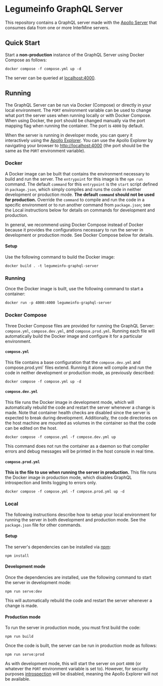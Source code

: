 # Legumeinfo GraphQL Server
This repository contains a GraphQL server made with the [Apollo Server](https://www.apollographql.com/docs/apollo-server) that consumes data from one or more InterMine servers.


## Quick Start

Start a **non-production** instance of the GraphQL Server using Docker Compose as follows:
```console
docker compose -f compose.yml up -d
```
The server can be queried at [localhost:4000](http://localhost:4000).


## Running
The GraphQL Server can be run via Docker (Compose) or directly in your local environment.
The `PORT` environment variable can be used to change what port the server uses when running locally or with Docker Compose.
When using Docker, the port should be changed manually via the port mapping flag when running the container.
The port is `4000` by default.

When the server is running in developer mode, you can query it interactively using the [Apollo Explorer](https://www.apollographql.com/docs/studio/explorer/explorer/).
You can use the Apollo Explorer by navigating your browser to [http://localhost:4000](http://localhost:4000) (the port should be the same as the `PORT` environment variable).


### Docker
A Docker image can be built that contains the environment necessary to build and run the server.
The `entrypoint` for this image is the `npm run` command.
The default `command` for this `entrypoint` is the `start` script defined in `package.json`, which simply compiles and runs the code in neither development or production mode.
**The default `command` should not be used for production.**
Override the `command` to compile and run the code in a specific environment or to run another command from `package.json`; see the Local instructions below for details on commands for development and production.

In general, we recommend using Docker Compose instead of Docker because it provides the configurations necessary to run the server in development or production mode.
See Docker Compose below for details.

#### Setup
Use the following command to build the Docker image:
```console
docker build . -t legumeinfo-graphql-server
```

### Running
Once the Docker image is built, use the following command to start a container:
```console
docker run -p 4000:4000 legumeinfo-graphql-server
```


### Docker Compose
Three Docker Compose files are provided for running the GraphQL Server: `compose.yml`, `compose.dev.yml`, and `compose.prod.yml`.
Running each file will automatically build the Docker image and configure it for a particular environment.

#### `compose.yml`
This file contains a base configuration that the `compose.dev.yml` and compose.prod.yml` files extend.
Running it alone will compile and run the code in neither development or production mode, as previously described:
```console
docker compose -f compose.yml up -d
```

#### `compose.dev.yml`
This file runs the Docker image in development mode, which will automatically rebuild the code and restart the server whenever a change is made.
Note that container health checks are disabled since the server is expected to break during development.
Additionally, the code directories on the host machine are mounted as volumes in the container so that the code can be edited on the host.
```console
docker compose -f compose.yml -f compose.dev.yml up
```
This command does not run the container as a daemon so that compiler errors and debug messages will be printed in the host console in real time.

#### `compose.prod.yml`
**This is the file to use when running the server in production.**
This file runs the Docker image in production mode, which disables GraphQL introspection and limits logging to errors only.
```console
docker compose -f compose.yml -f compose.prod.yml up -d
```


### Local
The following instructions describe how to setup your local environment for running the server in both development and production mode.
See the `package.json` file for other commands.

#### Setup
The server's dependencies can be installed via [npm](https://www.npmjs.com/):
```console
npm install
```

#### Development mode
Once the dependencies are installed, use the following command to start the server in development mode:
```console
npm run serve:dev
```
This will automatically rebuild the code and restart the server whenever a change is made.

#### Production mode
To run the server in production mode, you must first build the code:
```console
npm run build
```
Once the code is built, the server can be run in production mode as follows:
```console
npm run serve:prod
```
As with development mode, this will start the server on port `4000` (or whatever the `PORT` environment variable is set to).
However, for security purposes [introspection](https://www.apollographql.com/blog/graphql/security/why-you-should-disable-graphql-introspection-in-production/) will be disabled, meaning the Apollo Explorer will not be available.
